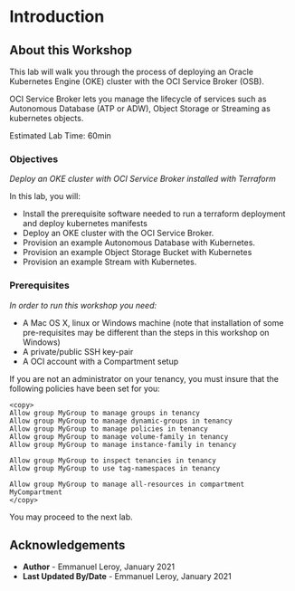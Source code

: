 # Introduction

## About this Workshop

This lab will walk you through the process of deploying an Oracle Kubernetes Engine (OKE) cluster with the OCI Service Broker (OSB).

OCI Service Broker lets you manage the lifecycle of services such as Autonomous Database (ATP or ADW), Object Storage or Streaming as kubernetes objects.

Estimated Lab Time: 60min

### Objectives

*Deploy an OKE cluster with OCI Service Broker installed with Terraform*

In this lab, you will:
- Install the prerequisite software needed to run a terraform deployment and deploy kubernetes manifests
- Deploy an OKE cluster with the OCI Service Broker.
- Provision an example Autonomous Database with Kubernetes.
- Provision an example Object Storage Bucket with Kubernetes
- Provision an example Stream with Kubernetes.

### Prerequisites

*In order to run this workshop you need:*

* A Mac OS X, linux or Windows machine (note that installation of some pre-requisites may be different than the steps in this workshop on Windows)
* A private/public SSH key-pair
* A OCI account with a Compartment setup

If you are not an administrator on your tenancy, you must insure that the following policies have been set for you:

```
<copy>
Allow group MyGroup to manage groups in tenancy
Allow group MyGroup to manage dynamic-groups in tenancy
Allow group MyGroup to manage policies in tenancy
Allow group MyGroup to manage volume-family in tenancy
Allow group MyGroup to manage instance-family in tenancy

Allow group MyGroup to inspect tenancies in tenancy
Allow group MyGroup to use tag-namespaces in tenancy

Allow group MyGroup to manage all-resources in compartment MyCompartment
</copy>
```

You may proceed to the next lab.

## Acknowledgements

 - **Author** - Emmanuel Leroy, January 2021
 - **Last Updated By/Date** - Emmanuel Leroy, January 2021
